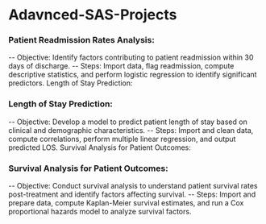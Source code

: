 # Adavnced-SAS-Projects

### Patient Readmission Rates Analysis:

-- Objective: Identify factors contributing to patient readmission within 30 days of discharge.
-- Steps: Import data, flag readmission, compute descriptive statistics, and perform logistic regression to identify significant predictors.
Length of Stay Prediction:

### Length of Stay Prediction:

-- Objective: Develop a model to predict patient length of stay based on clinical and demographic characteristics.
-- Steps: Import and clean data, compute correlations, perform multiple linear regression, and output predicted LOS.
Survival Analysis for Patient Outcomes:

### Survival Analysis for Patient Outcomes:
-- Objective: Conduct survival analysis to understand patient survival rates post-treatment and identify factors affecting survival.
-- Steps: Import and prepare data, compute Kaplan-Meier survival estimates, and run a Cox proportional hazards model to analyze survival factors.
